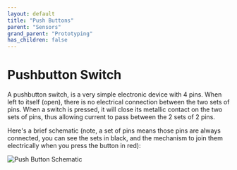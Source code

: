 ```yaml
---
layout: default
title: "Push Buttons"
parent: "Sensors"
grand_parent: "Prototyping"
has_children: false
---
```


# Pushbutton Switch

A pushbutton switch, is a very simple electronic device with 4 pins. When left
to itself (open), there is no electrical connection between the two sets of pins.
When a switch is pressed, it will close its metallic contact on the two sets of
pins, thus allowing current to pass between the 2 sets of 2 pins.

Here's a brief schematic (note, a set of pins means those pins are always connected,
you can see the sets in black, and the mechanism to join them electrically when
you press the button in red):

![Push Button Schematic]({{site.baseurl}}/assets/images/button_1.png)
